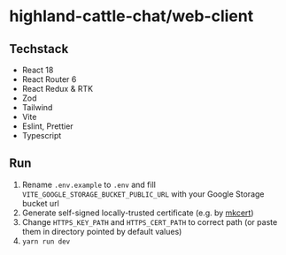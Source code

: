 # highland-cattle-chat/web-client
## Techstack
* React 18
* React Router 6
* React Redux & RTK
* Zod
* Tailwind
* Vite
* Eslint, Prettier
* Typescript

## Run
1. Rename `.env.example` to `.env` and fill `VITE_GOOGLE_STORAGE_BUCKET_PUBLIC_URL` with your Google Storage bucket url
2. Generate self-signed locally-trusted certificate (e.g. by [mkcert](https://github.com/FiloSottile/mkcert))
3. Change `HTTPS_KEY_PATH` and `HTTPS_CERT_PATH` to correct path (or paste them in directory pointed by default values) 
4. `yarn run dev`

